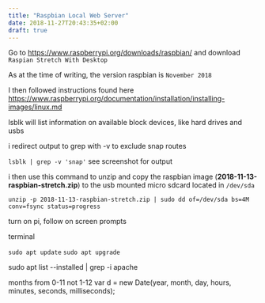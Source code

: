 ```yaml
---
title: "Raspbian Local Web Server"
date: 2018-11-27T20:43:35+02:00
draft: true
---
```


Go to https://www.raspberrypi.org/downloads/raspbian/ and download `Raspian Stretch With Desktop`

As at the time of writing, the version raspbian is `November 2018`

I then followed instructions found here https://www.raspberrypi.org/documentation/installation/installing-images/linux.md

lsblk will list information on available block devices, like hard drives and usbs

i redirect output to grep with -v to exclude snap routes

`lsblk | grep -v 'snap'` see screenshot for output


i then use this command to unzip and copy the raspbian image (**2018-11-13-raspbian-stretch.zip**) to the usb mounted micro sdcard located in `/dev/sda`

`unzip -p 2018-11-13-raspbian-stretch.zip | sudo dd of=/dev/sda bs=4M conv=fsync status=progress`

turn on pi, follow on screen prompts

terminal

`sudo apt update`
`sudo apt upgrade`


sudo apt list --installed | grep -i apache

months from 0-11 not 1-12
var d = new Date(year, month, day, hours, minutes, seconds, milliseconds);